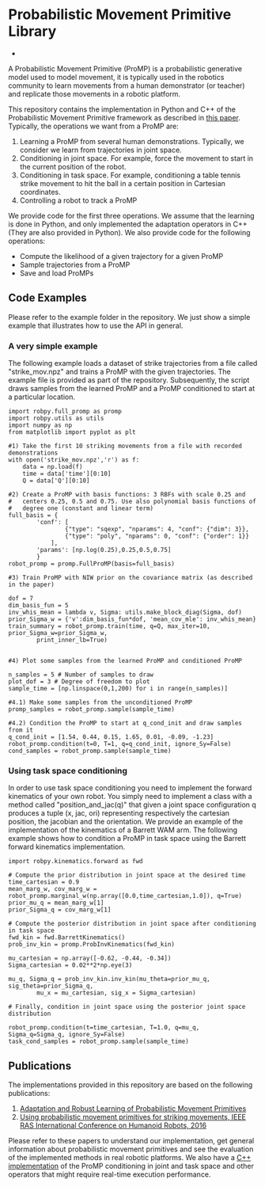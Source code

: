 Probabilistic Movement Primitive Library
========================================
-
A Probabilistic Movement Primitive (ProMP) is a probabilistic generative model used to model movement, it is typically
used in the robotics community to learn movements from a human demonstrator (or teacher) and replicate those
movements in a robotic platform.

This repository contains the implementation in Python and C++ of the Probabilistic Movement Primitive framework as
described in [this paper](https://arxiv.org/pdf/1808.10648.pdf). Typically, the operations we want from a ProMP
are:

1) Learning a ProMP from several human demonstrations. Typically, we consider we learn from trajectories in joint 
space.
2) Conditioning in joint space. For example, force the movement to start in the current position of the robot.
3) Conditioning in task space. For example, conditioning a table tennis strike movement to hit the ball in a
certain position in Cartesian coordinates.
4) Controlling a robot to track a ProMP

We provide code for the first three operations. We assume that the learning is done in Python, and only implemented
the adaptation operators in C++ (They are also provided in Python). We also provide code for the following operations:

* Compute the likelihood of a given trajectory for a given ProMP
* Sample trajectories from a ProMP
* Save and load ProMPs

Code Examples
-------------

Please refer to the example folder in the repository. We just show a simple example
that illustrates how to use the API in general. 

### A very simple example

The following example loads a dataset of strike trajectories from a file called 
"strike_mov.npz" and trains a ProMP with the given trajectories. The example
file is provided as part of the repository. Subsequently, the script draws samples
from the learned ProMP and a ProMP conditioned to start at a particular location.

```
import robpy.full_promp as promp
import robpy.utils as utils
import numpy as np
from matplotlib import pyplot as plt

#1) Take the first 10 striking movements from a file with recorded demonstrations
with open('strike_mov.npz','r') as f:
    data = np.load(f)
    time = data['time'][0:10]
    Q = data['Q'][0:10]

#2) Create a ProMP with basis functions: 3 RBFs with scale 0.25 and 
#   centers 0.25, 0.5 and 0.75. Use also polynomial basis functions of 
#   degree one (constant and linear term)
full_basis = {
        'conf': [
                {"type": "sqexp", "nparams": 4, "conf": {"dim": 3}},
                {"type": "poly", "nparams": 0, "conf": {"order": 1}}
            ],
        'params': [np.log(0.25),0.25,0.5,0.75]
        }
robot_promp = promp.FullProMP(basis=full_basis)

#3) Train ProMP with NIW prior on the covariance matrix (as described in the paper)

dof = 7
dim_basis_fun = 5
inv_whis_mean = lambda v, Sigma: utils.make_block_diag(Sigma, dof)
prior_Sigma_w = {'v':dim_basis_fun*dof, 'mean_cov_mle': inv_whis_mean}
train_summary = robot_promp.train(time, q=Q, max_iter=10, prior_Sigma_w=prior_Sigma_w,
        print_inner_lb=True)


#4) Plot some samples from the learned ProMP and conditioned ProMP

n_samples = 5 # Number of samples to draw
plot_dof = 3 # Degree of freedom to plot
sample_time = [np.linspace(0,1,200) for i in range(n_samples)]

#4.1) Make some samples from the unconditioned ProMP
promp_samples = robot_promp.sample(sample_time)

#4.2) Condition the ProMP to start at q_cond_init and draw samples from it
q_cond_init = [1.54, 0.44, 0.15, 1.65, 0.01, -0.09, -1.23]
robot_promp.condition(t=0, T=1, q=q_cond_init, ignore_Sy=False)
cond_samples = robot_promp.sample(sample_time)
```

### Using task space conditioning

In order to use task space conditioning you need to implement the forward kinematics of your own robot.
You simply need to implement a class with a method called "position_and_jac(q)" that given a joint space
configuration q produces a tuple (x, jac, ori) representing respectively the cartesian position, the
jacobian and the orientation. We provide an example of the implementation of the kinematics of a Barrett
WAM arm. The following example shows how to condition a ProMP in task space using the Barrett forward
kinematics implementation.

```
import robpy.kinematics.forward as fwd

# Compute the prior distribution in joint space at the desired time
time_cartesian = 0.9
mean_marg_w, cov_marg_w = robot_promp.marginal_w(np.array([0.0,time_cartesian,1.0]), q=True)
prior_mu_q = mean_marg_w[1]
prior_Sigma_q = cov_marg_w[1]

# Compute the posterior distribution in joint space after conditioning in task space
fwd_kin = fwd.BarrettKinematics()
prob_inv_kin = promp.ProbInvKinematics(fwd_kin)

mu_cartesian = np.array([-0.62, -0.44, -0.34])
Sigma_cartesian = 0.02**2*np.eye(3) 

mu_q, Sigma_q = prob_inv_kin.inv_kin(mu_theta=prior_mu_q, sig_theta=prior_Sigma_q,
        mu_x = mu_cartesian, sig_x = Sigma_cartesian)

# Finally, condition in joint space using the posterior joint space distribution

robot_promp.condition(t=time_cartesian, T=1.0, q=mu_q, Sigma_q=Sigma_q, ignore_Sy=False)
task_cond_samples = robot_promp.sample(sample_time)
```

Publications
------------

The implementations provided in this repository are based on the following publications:

1) [Adaptation and Robust Learning of Probabilistic Movement Primitives](https://arxiv.org/pdf/1808.10648.pdf)
2) [Using probabilistic movement primitives for striking movements, IEEE RAS International 
Conference on Humanoid Robots, 2016](https://ieeexplore.ieee.org/abstract/document/7803322/)

Please refer to these papers to understand our implementation, get general information about
probabilistic movement primitives and see the evaluation of the implemented methods in real
robotic platforms. We also have a [C++ implementation](https://github.com/sebasutp/promp-cpp) of
the ProMP conditioning in joint and task space and other operators that might require real-time
execution performance.

